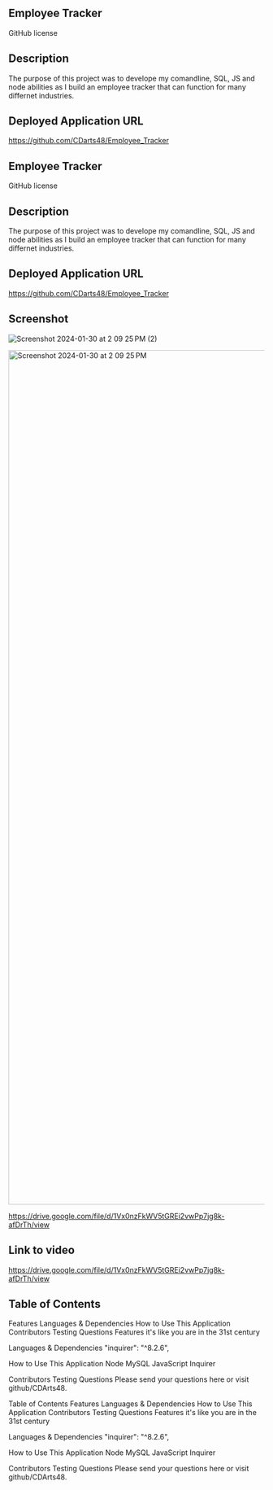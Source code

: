 ## Employee Tracker
GitHub license

## Description
The purpose of this project was to develope my comandline, SQL, JS and node abilities as I build an employee tracker that can function for many differnet industries.

## Deployed Application URL
https://github.com/CDarts48/Employee_Tracker

## Employee Tracker
GitHub license

## Description
The purpose of this project was to develope my comandline, SQL, JS and node abilities as I build an employee tracker that can function for many differnet industries.

## Deployed Application URL
https://github.com/CDarts48/Employee_Tracker

## Screenshot
![Screenshot 2024-01-30 at 2 09 25 PM (2)](https://github.com/CDarts48/Employee_Tracker/assets/137344214/31259668-83b7-4219-9980-c81514e1b5f6)

<img width="1680" alt="Screenshot 2024-01-30 at 2 09 25 PM" src="https://github.com/CDarts48/Employee_Tracker/assets/137344214/5b4b80f6-b51e-4c4f-b396-6116118b4815">

https://drive.google.com/file/d/1Vx0nzFkWV5tGREi2vwPp7jg8k-afDrTh/view

## Link to video
https://drive.google.com/file/d/1Vx0nzFkWV5tGREi2vwPp7jg8k-afDrTh/view

## Table of Contents
Features
Languages & Dependencies
How to Use This Application
Contributors
Testing
Questions
Features
it's like you are in the 31st century

Languages & Dependencies
"inquirer": "^8.2.6",

How to Use This Application
Node MySQL JavaScript Inquirer

Contributors
Testing
Questions
Please send your questions here or visit github/CDArts48.


Table of Contents
Features
Languages & Dependencies
How to Use This Application
Contributors
Testing
Questions
Features
it's like you are in the 31st century

Languages & Dependencies
"inquirer": "^8.2.6",

How to Use This Application
Node MySQL JavaScript Inquirer

Contributors
Testing
Questions
Please send your questions here or visit github/CDArts48.
